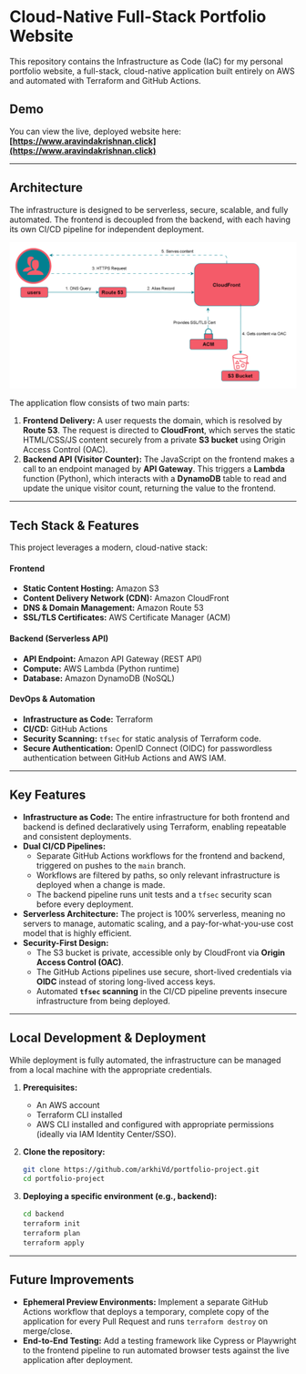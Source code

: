 # Cloud-Native Full-Stack Portfolio Website

This repository contains the Infrastructure as Code (IaC) for my personal portfolio website, a full-stack, cloud-native application built entirely on AWS and automated with Terraform and GitHub Actions.

## Demo

You can view the live, deployed website here: **[https://www.aravindakrishnan.click](https://www.aravindakrishnan.click)**

---

## Architecture

The infrastructure is designed to be serverless, secure, scalable, and fully automated. The frontend is decoupled from the backend, with each having its own CI/CD pipeline for independent deployment.

![Architecture Diagram](my-website-files/images/architecture-diagram.png)

The application flow consists of two main parts:

1.  **Frontend Delivery:** A user requests the domain, which is resolved by **Route 53**. The request is directed to **CloudFront**, which serves the static HTML/CSS/JS content securely from a private **S3 bucket** using Origin Access Control (OAC).
2.  **Backend API (Visitor Counter):** The JavaScript on the frontend makes a call to an endpoint managed by **API Gateway**. This triggers a **Lambda** function (Python), which interacts with a **DynamoDB** table to read and update the unique visitor count, returning the value to the frontend.

---

## Tech Stack & Features

This project leverages a modern, cloud-native stack:

#### **Frontend**
*   **Static Content Hosting:** Amazon S3
*   **Content Delivery Network (CDN):** Amazon CloudFront
*   **DNS & Domain Management:** Amazon Route 53
*   **SSL/TLS Certificates:** AWS Certificate Manager (ACM)

#### **Backend (Serverless API)**
*   **API Endpoint:** Amazon API Gateway (REST API)
*   **Compute:** AWS Lambda (Python runtime)
*   **Database:** Amazon DynamoDB (NoSQL)

#### **DevOps & Automation**
*   **Infrastructure as Code:** Terraform
*   **CI/CD:** GitHub Actions
*   **Security Scanning:** `tfsec` for static analysis of Terraform code.
*   **Secure Authentication:** OpenID Connect (OIDC) for passwordless authentication between GitHub Actions and AWS IAM.

---

## Key Features

*   **Infrastructure as Code:** The entire infrastructure for both frontend and backend is defined declaratively using Terraform, enabling repeatable and consistent deployments.
*   **Dual CI/CD Pipelines:**
    *   Separate GitHub Actions workflows for the frontend and backend, triggered on pushes to the `main` branch.
    *   Workflows are filtered by paths, so only relevant infrastructure is deployed when a change is made.
    *   The backend pipeline runs unit tests and a `tfsec` security scan before every deployment.
*   **Serverless Architecture:** The project is 100% serverless, meaning no servers to manage, automatic scaling, and a pay-for-what-you-use cost model that is highly efficient.
*   **Security-First Design:**
    *   The S3 bucket is private, accessible only by CloudFront via **Origin Access Control (OAC)**.
    *   The GitHub Actions pipelines use secure, short-lived credentials via **OIDC** instead of storing long-lived access keys.
    *   Automated **`tfsec` scanning** in the CI/CD pipeline prevents insecure infrastructure from being deployed.

---

## Local Development & Deployment

While deployment is fully automated, the infrastructure can be managed from a local machine with the appropriate credentials.

1.  **Prerequisites:**
    *   An AWS account
    *   Terraform CLI installed
    *   AWS CLI installed and configured with appropriate permissions (ideally via IAM Identity Center/SSO).

2.  **Clone the repository:**
    ```bash
    git clone https://github.com/arkhiVd/portfolio-project.git
    cd portfolio-project
    ```

3.  **Deploying a specific environment (e.g., backend):**
    ```bash
    cd backend
    terraform init
    terraform plan
    terraform apply
    ```
---

## Future Improvements
*   **Ephemeral Preview Environments:** Implement a separate GitHub Actions workflow that deploys a temporary, complete copy of the application for every Pull Request and runs `terraform destroy` on merge/close.
*   **End-to-End Testing:** Add a testing framework like Cypress or Playwright to the frontend pipeline to run automated browser tests against the live application after deployment.
